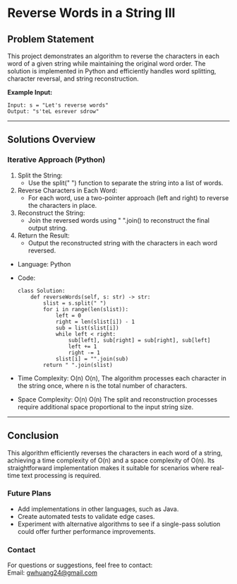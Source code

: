 # **Reverse Words in a String III**

## **Problem Statement**
This project demonstrates an algorithm to reverse the characters in each word of a given string while maintaining the original word order. The solution is implemented in Python and efficiently handles word splitting, character reversal, and string reconstruction.

**Example Input:**
  ```
  Input: s = "Let's reverse words"
  Output: "s'teL esrever sdrow"
  ```
---

## **Solutions Overview**
### **Iterative Approach (Python)**
1. Split the String:
   - Use the split(" ") function to separate the string into a list of words.
2. Reverse Characters in Each Word:
   - For each word, use a two-pointer approach (left and right) to reverse the characters in place.
3. Reconstruct the String:
   - Join the reversed words using " ".join() to reconstruct the final output string.
4. Return the Result:
   - Output the reconstructed string with the characters in each word reversed.

- Language: Python
- Code:
  ```
  class Solution:
      def reverseWords(self, s: str) -> str:
          slist = s.split(" ")
          for i in range(len(slist)):
              left = 0
              right = len(slist[i]) - 1
              sub = list(slist[i])
              while left < right:
                  sub[left], sub[right] = sub[right], sub[left]
                  left += 1
                  right -= 1
              slist[i] = "".join(sub)
          return " ".join(slist)
  ```

- Time Complexity: O(n)
  O(n), The algorithm processes each character in the string once, where n is the total number of characters.
- Space Complexity: O(n)
  O(n) The split and reconstruction processes require additional space proportional to the input string size.
  
---

## **Conclusion**
This algorithm efficiently reverses the characters in each word of a string, achieving a time complexity of O(n) and a space complexity of O(n). Its straightforward implementation makes it suitable for scenarios where real-time text processing is required.

### **Future Plans**
- Add implementations in other languages, such as Java.
- Create automated tests to validate edge cases.
- Experiment with alternative algorithms to see if a single-pass solution could offer further performance improvements.

### **Contact**
For questions or suggestions, feel free to contact:  
Email: gwhuang24@gmail.com
